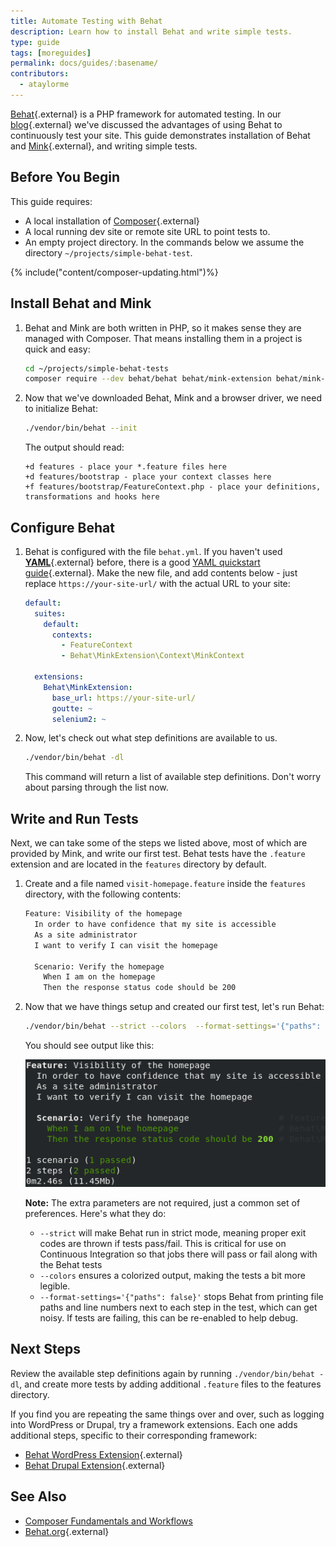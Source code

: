 ```yaml
---
title: Automate Testing with Behat
description: Learn how to install Behat and write simple tests.
type: guide
tags: [moreguides]
permalink: docs/guides/:basename/
contributors:
  - ataylorme
---
```


[Behat](https://behat.org){.external} is a PHP framework for automated testing. In our [blog](link-to-blog-post){.external} we've discussed the advantages of using Behat to continuously test your site. This guide demonstrates installation of Behat and [Mink](http://mink.behat.org/en/latest/){.external}, and writing simple tests.

## Before You Begin

This guide requires:

 - A local installation of [Composer](https://getcomposer.org/){.external}
 - A local running dev site or remote site URL to point tests to.
 - An empty project directory. In the commands below we assume the directory `~/projects/simple-behat-test`.

{% include("content/composer-updating.html")%}

## Install Behat and Mink

1. Behat and Mink are both written in PHP, so it makes sense they are managed with Composer. That means installing them in a project is quick and easy:

   ```bash
   cd ~/projects/simple-behat-tests
   composer require --dev behat/behat behat/mink-extension behat/mink-goutte-driver behat/mink-selenium2-driver
   ```

1. Now that we've downloaded Behat, Mink and a browser driver, we need to initialize Behat:

   ```bash
   ./vendor/bin/behat --init
   ```

   The output should read:
   ```nohighlight
   +d features - place your *.feature files here
   +d features/bootstrap - place your context classes here
   +f features/bootstrap/FeatureContext.php - place your definitions, transformations and hooks here
   ```


## Configure Behat

1. Behat is configured with the file `behat.yml`. If you haven't used [**YAML**](https://yaml.org/){.external} before, there is a good [YAML quickstart guide](https://yaml.org/start.html){.external}. Make the new file, and add contents below - just replace `https://your-site-url/` with the actual URL to your site:

   ```yml
   default:
     suites:
       default:
         contexts:
           - FeatureContext
           - Behat\MinkExtension\Context\MinkContext
   
     extensions:
       Behat\MinkExtension:
         base_url: https://your-site-url/
         goutte: ~
         selenium2: ~
   ```

1. Now, let's check out what step definitions are available to us. 

   ```bash
   ./vendor/bin/behat -dl
   ```

   This command will return a list of available step definitions. Don't worry about parsing through the list now.

## Write and Run Tests

Next, we can take some of the steps we listed above, most of which are provided by Mink, and write our first test. Behat tests have the `.feature` extension and are located in the `features` directory by default.

1. Create and a file named `visit-homepage.feature` inside the `features` directory, with the following contents:

   ```bash
   Feature: Visibility of the homepage
     In order to have confidence that my site is accessible
     As a site administrator
     I want to verify I can visit the homepage
   
     Scenario: Verify the homepage
       When I am on the homepage
       Then the response status code should be 200
   ```

1. Now that we have things setup and created our first test, let's run Behat:

   ```bash
   ./vendor/bin/behat --strict --colors  --format-settings='{"paths": false}'. 
   ```

   You should see output like this:

   ![Behat test results](/source/docs/assets/images/guides/behat-output.png)

   **Note:** The extra parameters are not required, just a common set of preferences. Here's what they do:

    - `--strict` will make Behat run in strict mode, meaning proper exit codes are thrown if tests pass/fail. This is critical for use on Continuous Integration so that jobs there will pass or fail along with the Behat tests
    - `--colors` ensures a colorized output, making the tests a bit more legible.
    - `--format-settings='{"paths": false}'` stops Behat from printing file paths and line numbers next to each step in the test, which can get noisy.  If tests are failing, this can be re-enabled to help debug.


## Next Steps

Review the available step definitions again by running `./vendor/bin/behat -dl`, and create more tests by adding additional `.feature` files to the features directory.

If you find you are repeating the same things over and over, such as logging into WordPress or Drupal, try a framework extensions. Each one adds additional steps, specific to their corresponding framework:

 - [Behat WordPress Extension](https://wordhat.info/){.external}
 - [Behat Drupal Extension](https://www.drupal.org/project/drupalextension){.external}

## See Also

 - [Composer Fundamentals and Workflows](/docs/composer/)  
 - [Behat.org](http://behat.org){.external}

